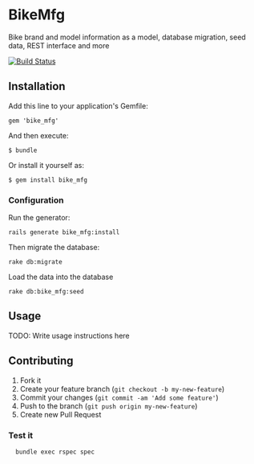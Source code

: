 # BikeMfg

Bike brand and model information as a model, database migration, seed data, REST interface and more

[![Build Status](https://travis-ci.org/zflat/bike_mfg.svg?branch=master)](https://travis-ci.org/zflat/bike_mfg)

## Installation

Add this line to your application's Gemfile:

    gem 'bike_mfg'

And then execute:

    $ bundle

Or install it yourself as:

    $ gem install bike_mfg

### Configuration

Run the generator:

	rails generate bike_mfg:install

Then migrate the database:

	rake db:migrate

Load the data into the database

	rake db:bike_mfg:seed

## Usage

TODO: Write usage instructions here

## Contributing

1. Fork it
2. Create your feature branch (`git checkout -b my-new-feature`)
3. Commit your changes (`git commit -am 'Add some feature'`)
4. Push to the branch (`git push origin my-new-feature`)
5. Create new Pull Request

### Test it

      bundle exec rspec spec


